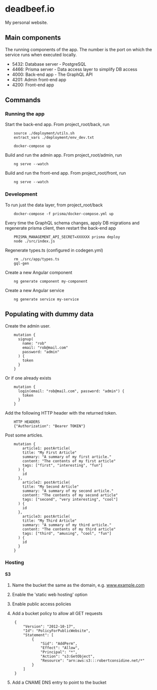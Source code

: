 deadbeef.io
===========

My personal website.


Main components
---------------

The running components of the app. The number is the port on which the service
runs when executed locally.

* 5432: Database server - PostgreSQL
* 4466: Prisma server - Data access layer to simplify DB access
* 4000: Back-end app - The GraphQL API
* 4201: Admin front-end app
* 4200: Front-end app


Commands
--------

### Running the app

Start the back-end app. From project_root/back, run

        source ./deployment/utils.sh
        extract_vars ./deployment/env_dev.txt

        docker-compose up

Build and run the admin app. From project_root/admin, run

        ng serve --watch

Build and run the front-end app. From project_root/front, run

        ng serve --watch


### Development

To run just the data layer, from project_root/back

        docker-compose -f prisma/docker-compose.yml up

Every time the GraphQL schema changes, apply DB migrations and regenerate prisma
client, then restart the back-end app

        PRISMA_MANAGEMENT_API_SECRET=XXXXXX prisma deploy
        node ./src/index.js

Regenerate types.ts (configured in codegen.yml)

        rm ./src/app/types.ts
        gql-gen

Create a new Angular component

        ng generate component my-component

Create a new Angular service

        ng generate service my-service



Populating with dummy data
--------------------------

Create the admin user.

        mutation {
          signup(
            name: "rob"
            email: "rob@mail.com"
            password: "admin"
          ) {
            token
          }
        }

Or if one already exists

        mutation {
          login(email: "rob@mail.com", password: "admin") {
            token
          }
        }

Add the following HTTP header with the returned token.

        HTTP HEADERS
        {"Authorization": "Bearer TOKEN"}

Post some articles.

        mutation {
	        article1: postArticle(
            title: "My First Article"
            summary: "A summary of my first article."
            content: "The contents of my first article"
            tags: ["first", "interesting", "fun"]
          ) {
            id
          },
	        article2: postArticle(
            title: "My Second Article"
            summary: "A summary of my second article."
            content: "The contents of my second article"
            tags: ["second", "very interesting", "cool"]
          ) {
            id
          },
	        article3: postArticle(
            title: "My Third Article"
            summary: "A summary of my third article."
            content: "The contents of my third article"
            tags: ["third", "amusing", "cool", "fun"]
          ) {
            id
          }
        }

### Hosting

#### S3

1. Name the bucket the same as the domain, e.g. www.example.com
2. Enable the 'static web hosting' option
3. Enable public access policies
4. Add a bucket policy to allow all GET requests

        {
            "Version": "2012-10-17",
            "Id": "PolicyForPublicWebsite",
            "Statement": [
                {
                    "Sid": "AddPerm",
                    "Effect": "Allow",
                    "Principal": "*",
                    "Action": "s3:GetObject",
                    "Resource": "arn:aws:s3:::robertconsidine.net/*"
                }
            ]
        }

5. Add a CNAME DNS entry to point to the bucket
